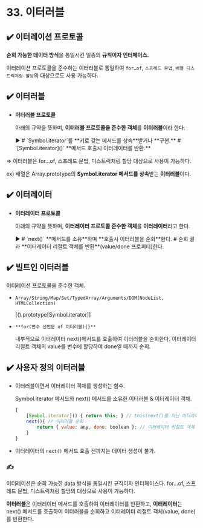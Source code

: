 # 33. 이터러블

## ✔️ 이터레이션 프로토콜

**순회 가능한 데이터 방식**을 통일시킨 일종의 **규칙이자 인터페이스.** 

이터레이션 프로토콜을 준수하는 이터러블로 통일하여 `for…of`, `스프레드 문법`, `배열 디스트럭처링 할당`의 대상으로도 사용 가능하다. 

## ✔️ 이터러블

- **이터러블 프로토콜**
    
    아래의 규약을 뜻하며, **이터러블 프로토콜을 준수한 객체**를 **이터러블**이라 한다. 
    
    <aside>
    ▶️ # `Symbol.iterator`를 **키로 갖는 메서드를 상속**받거나 **구현.**
    # `[Symbol.iterator]()` **메서드 호출시 이터레이터를 반환.**
    
    </aside>
    

⇒ 이터러블은 for…of, 스프레드 문법, 디스트럭처링 할당 대상으로 사용이 가능하다. 

ex) 배열은 Array.prototype의 **Symbol.iterator 메서드를 상속**받는 **이터러블**이다. 

## ✔️ 이터레이터

- **이터레이터 프로토콜**
    
    아래의 규약을 뜻하며, **이터레이터 프로토콜 준수한 객체**를 **이터레이터**라고 한다. 
    
    <aside>
    ▶️ # `next()` **메서드를 소유**하며 **호출시 이터러블을 순회**한다. 
    # 순회 결과 **이터레이터 리절트 객체를 반환**(value/done 프로퍼티)한다.
    
    </aside>
    

## ✔️ 빌트인 이터러블

이터레이션 프로토콜을 준수한 객체.

- `Array/String/Map/Set/TypedArray/Arguments/DOM(NodeList, HTMLCollection)`
    
    [().prototype[Symbol.iterator]]
    
- `**for(변수 선언문 of 이터러블){}**`
    
    내부적으로 이터레이터 next()메서드를 호출하여 이터러블을 순회한다. 이터레이터 리절트 객체의 value를 변수에 할당하여 done일 때까지 순회. 
    

## ✔️ 사용자 정의 이터러블

- 이터러블이면서 이터레이터 객체를 생성하는 함수.
    
    Symbol.iterator 메서드와 next() 메서드를 소유한 이터러블 & 이터레이터 객체.
    
    ```jsx
    {
    	[Symbol.iterator]() { return this; } // this(next()를 지닌 이터레이터) 반환
    	next(){ // 이터러블 순회
    		return { value: any, done: boolean }; // 이터레이터 리절트 객체 반환.
    	}
    }
    ```
    
- 이터레이터의 `next()` 메서드 호출 전까지는 데이터 생성이 불가.

### ✍️

이터레이션은 순회 가능한 data 방식을 통일시킨 규칙이자 인터페이스다. for…of, 스프레드 문법, 디스트럭처링 할당의 대상으로 사용이 가능하다.

**이터러블**은 이터레이터 메서드를 호출하여 이터레이터를 반환하고, **이터레이터**는 next() 메서드를 호출하여 이터러블을 순회하고 이터레이터 리절트 객체(value, done)를 반환한다.